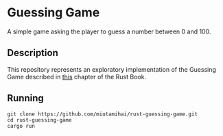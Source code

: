 # Guessing Game
A simple game asking the player to guess a number between 0 and 100.
## Description
This repository represents an exploratory implementation of the Guessing Game described in [this](https://doc.rust-lang.org/book/ch02-00-guessing-game-tutorial.html) chapter of the Rust Book.

## Running
```shell
git clone https://github.com/miutamihai/rust-guessing-game.git
cd rust-guessing-game
cargo run
```
